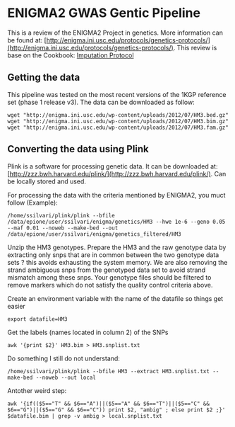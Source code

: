 # ENIGMA2 GWAS Gentic Pipeline
This is a review of the ENIGMA2 Project in genetics. More information can be found at: [http://enigma.ini.usc.edu/protocols/genetics-protocols/](http://enigma.ini.usc.edu/protocols/genetics-protocols/). This review is base on the Cookbook: [Imputation Protocol](http://enigma.ini.usc.edu/wp-content/uploads/2012/07/ENIGMA2_1KGP_cookbook_v3.pdf)

## Getting the data
This pipeline was tested on the most recent versions of the 1KGP reference set (phase 1 release v3).
The data can be downloaded as follow:

	wget "http://enigma.ini.usc.edu/wp-content/uploads/2012/07/HM3.bed.gz"
	wget "http://enigma.ini.usc.edu/wp-content/uploads/2012/07/HM3.bim.gz"
	wget "http://enigma.ini.usc.edu/wp-content/uploads/2012/07/HM3.fam.gz"

## Converting the data using Plink
Plink is a software for processing genetic data. It can be downloaded at: [http://zzz.bwh.harvard.edu/plink/](http://zzz.bwh.harvard.edu/plink/). Can be locally stored and used.

For processing the data with the criteria mentioned by ENIGMA2, you muct follow (Example):
	
	/home/ssilvari/plink/plink --bfile /data/epione/user/ssilvari/enigma/genetics/HM3 --hwe 1e-6 --geno 0.05 --maf 0.01 --noweb --make-bed --out /data/epione/user/ssilvari/enigma/genetics_filtered/HM3

Unzip the HM3 genotypes. Prepare the HM3 and the raw genotype data by extracting only snps that are in common between the two genotype data sets ? this avoids exhausting the system memory. We are also removing the strand ambiguous snps from the genotyped data set to avoid strand mismatch among these snps. Your genotype files should be filtered to remove markers which do not satisfy the quality control criteria above.

Create an environment variable with the name of the datafile so things get easier
	
	export datafile=HM3

Get the labels (names located in column 2) of the SNPs

	awk '{print $2}' HM3.bim > HM3.snplist.txt

Do something I still do not understand:

	/home/ssilvari/plink/plink --bfile HM3 --extract HM3.snplist.txt --make-bed --noweb --out local

Antother weird step:

	awk '{if(($5=="T" && $6=="A")||($5=="A" && $6=="T")||($5=="C" && $6=="G")||($5=="G" && $6=="C")) print $2, "ambig" ; else print $2 ;}' $datafile.bim | grep -v ambig > local.snplist.txt


